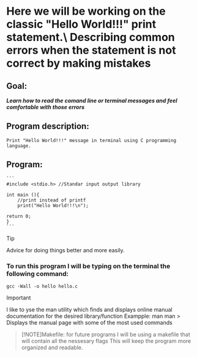 # Here we will be working on the classic "Hello World!!!" print statement.\ Describing common errors when the statement is not correct by making mistakes
## Goal: 

***Learn how to read the comand line or terminal messages and feel comfortable with those errors***

## Program description: 
    Print "Hello World!!!" message in terminal using C programming language.

## Program:
    ```
    #include <stdio.h> //Standar input output library

    int main (){
        //print instead of printf
        print("Hello World!!!\n");

    return 0;
    }
    ```

> [!TIP]
> Advice for doing things better and more easily.
> ### To run this program I will be typing on the terminal the following command:
> ```gcc -Wall -o hello hello.c```

> [!IMPORTANT]
> I like to yse the man utility which finds and displays online manual documentation for the desired library/function
> Exampple: 
>       man man
                > Displays the manual page with some of the most used commands

> [!NOTE]Makefile:
> for future programs I will be using a makefile that will contain all the nessesary flags
> This will keep the program more organized and readable.